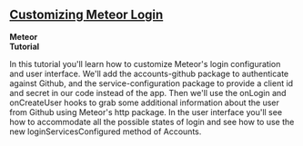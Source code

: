 
## <a href="https://www.eventedmind.com/feed/meteor-customizing-login" target="_blank">Customizing Meteor Login</a>

**Meteor**<br>
**Tutorial**

In this tutorial you'll learn how to customize Meteor's login configuration and
user interface. We'll add the accounts-github package to authenticate against
Github, and the service-configuration package to provide a client id and secret
in our code instead of the app. Then we'll use the onLogin and onCreateUser
hooks to grab some additional information about the user from Github using
Meteor's http package. In the user interface you'll see how to accommodate all
the possible states of login and see how to use the new loginServicesConfigured
method of Accounts.

